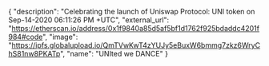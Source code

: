 {
  "description": "Celebrating the launch of Uniswap Protocol: UNI token on Sep-14-2020 06:11:26 PM +UTC", 
  "external_url": "https://etherscan.io/address/0x1f9840a85d5af5bf1d1762f925bdaddc4201f984#code", 
  "image": "https://ipfs.globalupload.io/QmTVwKwT4zYUJy5eBuxW6bmmg7zkz6WryChS81nw8PKATp", 
  "name": "UNIted we DANCE"
}
